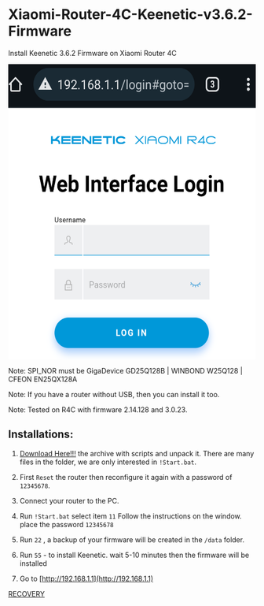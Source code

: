 # Xiaomi-Router-4C-Keenetic-v3.6.2-Firmware
Install Keenetic 3.6.2 Firmware on Xiaomi Router 4C


<img align="center" width="800" height="600" src="https://github.com/xiv3r/Xiaomi-Mi-Router-4A-Gigabit-KeeneticOS-3.7.4/blob/main/firmwares/Screenshot_2023_1227_121024.png">


Note: SPI_NOR must be GigaDevice GD25Q128B | WINBOND W25Q128 | CFEON EN25QX128A

Note: If you have a router without USB, then you can install it too.

Note: Tested on R4C with firmware 2.14.128 and 3.0.23.

## Installations:

 1. [Download Here!!!](https://codeload.github.com/xiv3r/Xiaomi-Router-4C-Keenetic-v3.7.4-Firmware/zip/refs/heads/main)   the archive with scripts and unpack it. There are many files in the folder, we are only interested in `!Start.bat`.

 2. First `Reset` the router then reconfigure it again with a password of `12345678`.
 
 3. Connect your router to the PC.

 4. Run `!Start.bat` select item `11`  Follow the instructions on the window. place the password `12345678`

 5. Run `22` , a backup of your firmware will be created in the `/data` folder.

 6. Run `55` - to install Keenetic. wait 5-10 minutes then the firmware will be installed
 
 7. Go to [http://192.168.1.1](http://192.168.1.1)


[RECOVERY](https://github.com/xiv3r/Xiaomi-Mi-Router-4C-CH341A-Flasher)
